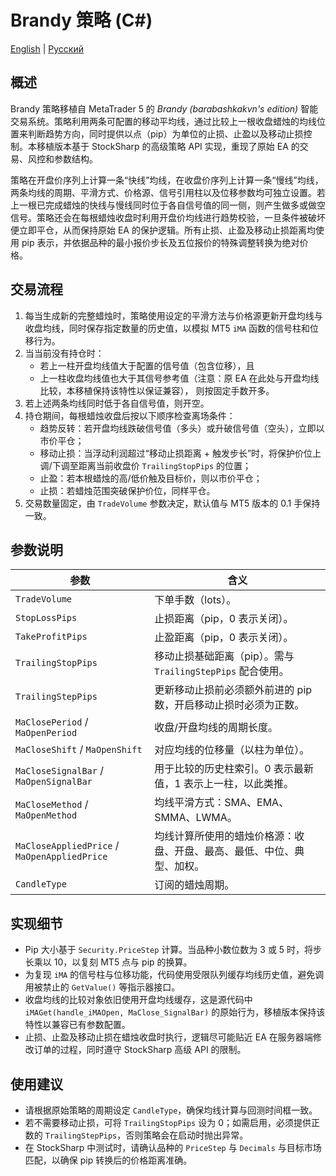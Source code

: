 # Brandy 策略 (C#)
[English](README.md) | [Русский](README_ru.md)

## 概述
Brandy 策略移植自 MetaTrader 5 的 *Brandy (barabashkakvn's edition)* 智能交易系统。策略利用两条可配置的移动平均线，通过比较上一根收盘蜡烛的均线位置来判断趋势方向，同时提供以点（pip）为单位的止损、止盈以及移动止损控制。本移植版本基于 StockSharp 的高级策略 API 实现，重现了原始 EA 的交易、风控和参数结构。

策略在开盘价序列上计算一条“快线”均线，在收盘价序列上计算一条“慢线”均线，两条均线的周期、平滑方式、价格源、信号引用柱以及位移参数均可独立设置。若上一根已完成蜡烛的快线与慢线同时位于各自信号值的同一侧，则产生做多或做空信号。策略还会在每根蜡烛收盘时利用开盘价均线进行趋势校验，一旦条件被破坏便立即平仓，从而保持原始 EA 的保护逻辑。所有止损、止盈及移动止损距离均使用 pip 表示，并依据品种的最小报价步长及五位报价的特殊调整转换为绝对价格。

## 交易流程
1. 每当生成新的完整蜡烛时，策略使用设定的平滑方法与价格源更新开盘均线与收盘均线，同时保存指定数量的历史值，以模拟 MT5 `iMA` 函数的信号柱和位移行为。
2. 当当前没有持仓时：
   - 若上一柱开盘均线值大于配置的信号值（包含位移），且
   - 上一柱收盘均线值也大于其信号参考值（注意：原 EA 在此处与开盘均线比较，本移植保持该特性以保证兼容），
   则按固定手数开多。
3. 若上述两条均线同时低于各自信号值，则开空。
4. 持仓期间，每根蜡烛收盘后按以下顺序检查离场条件：
   - 趋势反转：若开盘均线跌破信号值（多头）或升破信号值（空头），立即以市价平仓；
   - 移动止损：当浮动利润超过“移动止损距离 + 触发步长”时，将保护价位上调/下调至距离当前收盘价 `TrailingStopPips` 的位置；
   - 止盈：若本根蜡烛的高/低价触及目标价，则以市价平仓；
   - 止损：若蜡烛范围突破保护价位，同样平仓。
5. 交易数量固定，由 `TradeVolume` 参数决定，默认值与 MT5 版本的 0.1 手保持一致。

## 参数说明
| 参数 | 含义 |
|------|------|
| `TradeVolume` | 下单手数（lots）。
| `StopLossPips` | 止损距离（pip，0 表示关闭）。
| `TakeProfitPips` | 止盈距离（pip，0 表示关闭）。
| `TrailingStopPips` | 移动止损基础距离（pip）。需与 `TrailingStepPips` 配合使用。
| `TrailingStepPips` | 更新移动止损前必须额外前进的 pip 数，开启移动止损时必须为正数。
| `MaClosePeriod` / `MaOpenPeriod` | 收盘/开盘均线的周期长度。
| `MaCloseShift` / `MaOpenShift` | 对应均线的位移量（以柱为单位）。
| `MaCloseSignalBar` / `MaOpenSignalBar` | 用于比较的历史柱索引。0 表示最新值，1 表示上一柱，以此类推。
| `MaCloseMethod` / `MaOpenMethod` | 均线平滑方式：SMA、EMA、SMMA、LWMA。
| `MaCloseAppliedPrice` / `MaOpenAppliedPrice` | 均线计算所使用的蜡烛价格源：收盘、开盘、最高、最低、中位、典型、加权。
| `CandleType` | 订阅的蜡烛周期。

## 实现细节
- Pip 大小基于 `Security.PriceStep` 计算。当品种小数位数为 3 或 5 时，将步长乘以 10，以复刻 MT5 点与 pip 的换算。
- 为复现 `iMA` 的信号柱与位移功能，代码使用受限队列缓存均线历史值，避免调用被禁止的 `GetValue()` 等指示器接口。
- 收盘均线的比较对象依旧使用开盘均线缓存，这是源代码中 `iMAGet(handle_iMAOpen, MaClose_SignalBar)` 的原始行为，移植版本保持该特性以兼容已有参数配置。
- 止损、止盈及移动止损在蜡烛收盘时执行，逻辑尽可能贴近 EA 在服务器端修改订单的过程，同时遵守 StockSharp 高级 API 的限制。

## 使用建议
- 请根据原始策略的周期设定 `CandleType`，确保均线计算与回测时间框一致。
- 若不需要移动止损，可将 `TrailingStopPips` 设为 0；如需启用，必须提供正数的 `TrailingStepPips`，否则策略会在启动时抛出异常。
- 在 StockSharp 中测试时，请确认品种的 `PriceStep` 与 `Decimals` 与目标市场匹配，以确保 pip 转换后的价格距离准确。
